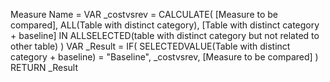 Measure Name = 
VAR _costvsrev = 
CALCULATE(
    [Measure to be compared],
    ALL(Table with distinct category), 
    [Table with distinct category + baseline]  IN ALLSELECTED(table with distinct category but not related to other table)
)
VAR _Result = 
IF(
    SELECTEDVALUE(Table with distinct category + baseline) = "Baseline", 
    _costvsrev,
    [Measure to be compared]
)
RETURN
_Result
